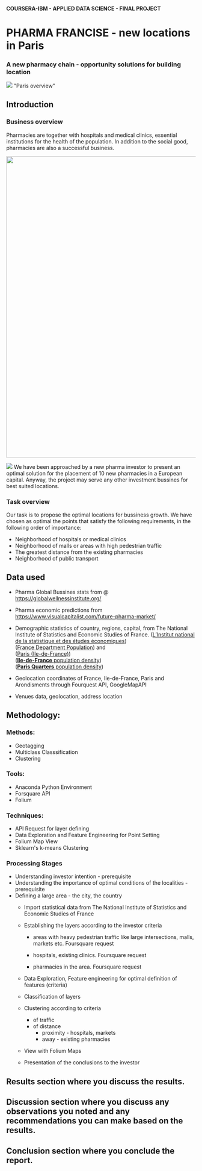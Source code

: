 
#### COURSERA-IBM - APPLIED DATA SCIENCE - FINAL PROJECT

# PHARMA FRANCISE  - new locations in Paris
###  A new pharmacy chain - opportunity solutions for building location

![](https://raw.githubusercontent.com/georgeeks/Foursquare-Capstone-Project-Notebook/blob/master/WEEKS%204-5/Paris%20overview.jpg) "Paris overview"

## Introduction 
### Business overview
Pharmacies are together with hospitals and medical clinics, essential institutions for the health of the population. In addition to the social good, pharmacies are also a successful business.

<img src="https://github.com/georgeeks/Foursquare-Capstone-Project-Notebook/WEEKS%204-5%20-%20Final%20Project/project_images/GlobalWellnessEconomy2017_bubblechart-1024x780.jpg" width="800" />

![](https://raw.githubusercontent.com/georgeeks/Foursquare-Capstone-Project-Notebook/master/WEEKS%204-5%20-%20Final%20Project/project_images/GlobalWellnessEconomy2017_bubblechart-1024x780.jpg)
We have been approached by a new pharma investor to present an optimal solution for the placement of 10 new pharmacies in a European capital.
Anyway, the project may serve any other investment bussines for best suited locations.

### Task overview  
Our task is to propose the optimal locations for bussiness growth. We have chosen as optimal the points that satisfy the following requirements, in the following order of importance:
- Neighborhood of hospitals or medical clinics
- Neighborhood of malls or areas with high pedestrian traffic
- The greatest distance from the existing pharmacies
- Neighborhood of public transport

## Data used
- Pharma Global Bussines stats from @ https://globalwellnessinstitute.org/
- Pharma economic predictions from https://www.visualcapitalist.com/future-pharma-market/
- Demographic statistics of country, regions, capital, from The National Institute of Statistics and Economic Studies of France. (<a href='https://www.insee.fr/fr/statistiques/2119468?sommaire=2119504#departements'>L’Institut national de la statistique et des études économiques</a>\)  
(<a href='https://www.insee.fr/fr/statistiques/fichier/2387611/ensemble.xls'>France Department Population</a>) and   
(<a href='https://www.insee.fr/fr/statistiques/fichier/2387611/dep75.xls'>Paris (Ile-de-France)</a>)  
(<a href='https://en.wikipedia.org/wiki/%C3%8Ele-de-France#Population_density'>**Ile-de-France** population density</a>)  
(<a href='https://en.wikipedia.org/wiki/Quarters_of_Paris'>**Paris Quarters** population density</a>)  


- Geolocation coordinates of France, Ile-de-France, Paris and Arondisments through Fourquest API, GoogleMapAPI
- Venues data, geolocation, address location 

## Methodology:

### Methods: 
- Geotagging
- Multiclass Classsification
- Clustering  
### Tools: 
 - Anaconda Python Environment
 - Forsquare API
 - Folium
### Techniques: 
 - API Request for layer defining
 - Data Exploration and Feature Engineering for Point Setting
 - Folium Map View
 - Sklearn's k-means Clustering 

### Processing Stages
- Understanding investor intention - prerequisite
- Understanding the importance of optimal conditions of the localities - prerequisite
- Defining a large area - the city, the country
    - Import statistical data from The National Institute of Statistics and Economic Studies of France
    
   
  
   
   
   - Establishing the layers according to the investor criteria
       - areas with heavy pedestrian traffic like large intersections, malls, markets etc. Foursquare request  
       
 
       - hospitals, existing clinics. Foursquare request
       
       
       - pharmacies in the area. Foursquare request
           
       
       
   - Data Exploration, Feature engineering for optimal definition of features (criteria)
   - Classification of layers  
   - Clustering according to criteria
       - of traffic
       - of distance
           - proximity - hospitals, markets
           - away - existing pharmacies
   - View with Folium Maps
   - Presentation of the conclusions to the investor
   
## Results section where you discuss the results.
## Discussion section where you discuss any observations you noted and any recommendations you can make based on the results.
## Conclusion section where you conclude the report.


